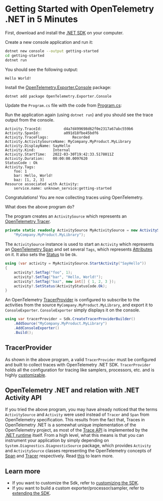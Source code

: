 # Getting Started with OpenTelemetry .NET in 5 Minutes

First, download and install the [.NET
SDK](https://dotnet.microsoft.com/download) on your computer.

Create a new console application and run it:

```sh
dotnet new console --output getting-started
cd getting-started
dotnet run
```

You should see the following output:

```text
Hello World!
```

Install the
[OpenTelemetry.Exporter.Console](../../../src/OpenTelemetry.Exporter.Console/README.md)
package:

```sh
dotnet add package OpenTelemetry.Exporter.Console
```

Update the `Program.cs` file with the code from [Program.cs](./Program.cs):

Run the application again (using `dotnet run`) and you should see the trace
output from the console.

```text
Activity.TraceId:          d4a7d499698d62f0e2317a67abc559b6
Activity.SpanId:           a091d18fbe45bdf6
Activity.TraceFlags:           Recorded
Activity.ActivitySourceName: MyCompany.MyProduct.MyLibrary
Activity.DisplayName: SayHello
Activity.Kind:        Internal
Activity.StartTime:   2022-03-30T19:42:33.5178011Z
Activity.Duration:    00:00:00.0097620
StatusCode : Ok
Activity.Tags:
    foo: 1
    bar: Hello, World!
    baz: [1, 2, 3]
Resource associated with Activity:
    service.name: unknown_service:getting-started
```

Congratulations! You are now collecting traces using OpenTelemetry.

What does the above program do?

The program creates an `ActivitySource` which represents an [OpenTelemetry
Tracer](https://github.com/open-telemetry/opentelemetry-specification/blob/main/specification/trace/api.md#tracer).

```csharp
private static readonly ActivitySource MyActivitySource = new ActivitySource(
    "MyCompany.MyProduct.MyLibrary");
```

The `ActivitySource` instance is used to start an `Activity` which represents an
[OpenTelemetry
Span](https://github.com/open-telemetry/opentelemetry-specification/blob/main/specification/trace/api.md#span)
and set several `Tags`, which represents
[Attributes](https://github.com/open-telemetry/opentelemetry-specification/blob/main/specification/trace/api.md#set-attributes)
on it. It also sets the [Status](https://github.com/open-telemetry/opentelemetry-specification/blob/main/specification/trace/api.md#set-status)
to be `Ok`.

```csharp
using (var activity = MyActivitySource.StartActivity("SayHello"))
{
    activity?.SetTag("foo", 1);
    activity?.SetTag("bar", "Hello, World!");
    activity?.SetTag("baz", new int[] { 1, 2, 3 });
    activity?.SetStatus(ActivityStatusCode.Ok);
}
```

An OpenTelemetry
[TracerProvider](#tracerprovider)
is configured to subscribe to the activities from the source
`MyCompany.MyProduct.MyLibrary`, and export it to `ConsoleExporter`.
`ConsoleExporter` simply displays it on the console.

```csharp
using var tracerProvider = Sdk.CreateTracerProviderBuilder()
    .AddSource("MyCompany.MyProduct.MyLibrary")
    .AddConsoleExporter()
    .Build();
```

## TracerProvider

As shown in the above program, a valid `TracerProvider` must be configured and
built to collect traces with OpenTelemetry .NET SDK. `TracerProvider` holds all
the configuration for tracing like samplers, processors, etc. and is highly
[customizable](../../../src/OpenTelemetry/README.md#tracing-configuration).

## OpenTelemetry .NET and relation with .NET Activity API

If you tried the above program, you may have already noticed that the terms
`ActivitySource` and `Activity` were used instead of `Tracer` and `Span` from
OpenTelemetry specification. This results from the fact that, Traces in
OpenTelemetry .NET is a somewhat unique implementation of the OpenTelemetry
project, as most of the [Trace
API](https://github.com/open-telemetry/opentelemetry-specification/blob/main/specification/trace/api.md)
is implemented by the [.NET runtime](https://github.com/dotnet/runtime) itself.
From a high level, what this means is that you can instrument your application
by simply depending on `System.Diagnostics.DiagnosticSource` package, which
provides `Activity` and `ActivitySource` classes representing the OpenTelemetry
concepts of
[Span](https://github.com/open-telemetry/opentelemetry-specification/blob/main/specification/trace/api.md#span)
and
[Tracer](https://github.com/open-telemetry/opentelemetry-specification/blob/main/specification/trace/api.md#tracer)
respectively. Read
[this](../../../src/OpenTelemetry.Api/README.md#introduction-to-opentelemetry-net-tracing-api)
to learn more.

## Learn more

* If you want to customize the Sdk, refer to [customizing
  the SDK](../customizing-the-sdk/README.md).
* If you want to build a custom exporter/processor/sampler, refer to [extending
  the SDK](../extending-the-sdk/README.md).
